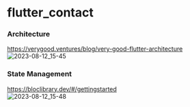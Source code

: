 # flutter_contact

### Architecture <br>
https://verygood.ventures/blog/very-good-flutter-architecture <br>
![2023-08-12_15-45](https://github.com/ramaagusdwi/fluter_contact/assets/17122961/90dabc55-400a-4ff6-9625-1ef6feff33ee)
<br>
### State Management  <br>
https://bloclibrary.dev/#/gettingstarted <br>
![2023-08-12_15-48](https://github.com/ramaagusdwi/fluter_contact/assets/17122961/5f3ede4e-a59b-4d0f-9018-e86ac4e72c86)


